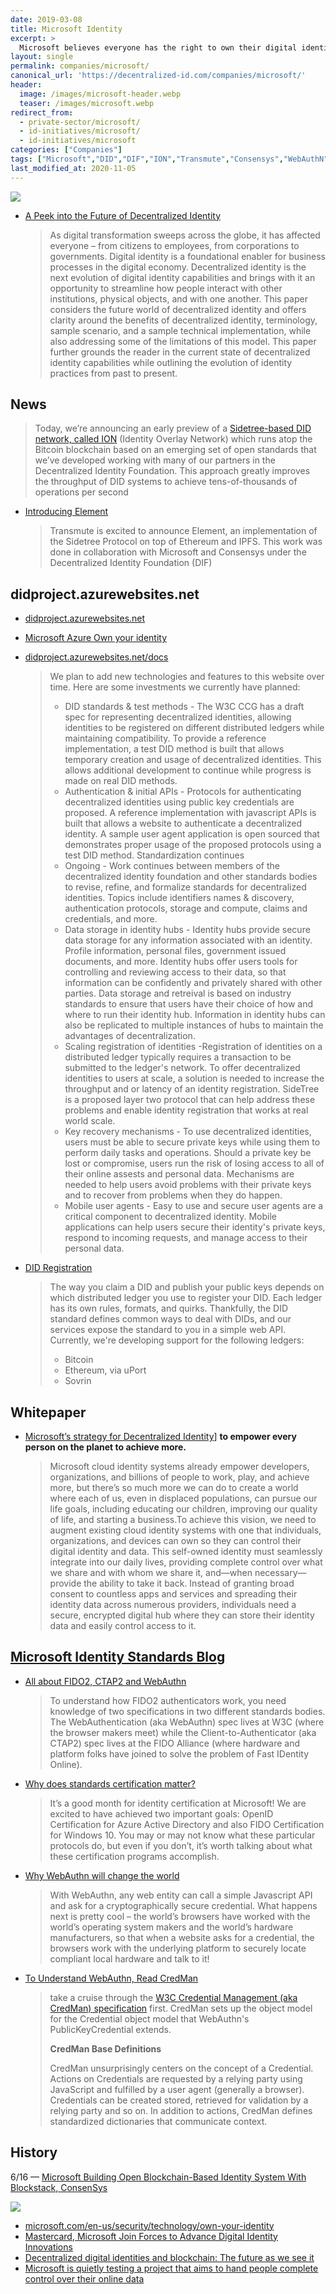 ```yaml
---
date: 2019-03-08
title: Microsoft Identity
excerpt: >
  Microsoft believes everyone has the right to own their digital identity, one that securely and privately stores all personal data. This ID must seamlessly integrate into daily life and give complete control over data access and use.
layout: single
permalink: companies/microsoft/
canonical_url: 'https://decentralized-id.com/companies/microsoft/'
header:
  image: /images/microsoft-header.webp
  teaser: /images/microsoft.webp
redirect_from: 
  - private-sector/microsoft/
  - id-initiatives/microsoft/
  - id-initiatives/microsoft
categories: ["Companies"]
tags: ["Microsoft","DID","DIF","ION","Transmute","Consensys","WebAuthN","Blockstack","uPort","Ethereum","Bitcoin","FIDO","Mastercard","Secure Data Storage"]
last_modified_at: 2020-11-05
---
```


![](https://i.imgur.com/MEN8iSn.png)

* [A Peek into the Future of Decentralized Identity](https://bok.idpro.org/article/id/51/)
  > As digital transformation sweeps across the globe, it has affected everyone – from citizens to employees, from corporations to governments. Digital identity is a foundational enabler for business processes in the digital economy. Decentralized identity is the next evolution of digital identity capabilities and brings with it an opportunity to streamline how people interact with other institutions, physical objects, and with one another. This paper considers the future world of decentralized identity and offers clarity around the benefits of decentralized identity, terminology, sample scenario, and a sample technical implementation, while also addressing some of the limitations of this model. This paper further grounds the reader in the current state of decentralized identity capabilities while outlining the evolution of identity practices from past to present.


## News

> Today, we’re announcing an early preview of a [Sidetree-based DID network, called ION](https://techcommunity.microsoft.com/t5/Azure-Active-Directory-Identity/Toward-scalable-decentralized-identifier-systems/ba-p/560168) (Identity Overlay Network) which runs atop the Bitcoin blockchain based on an emerging set of open standards that we’ve developed working with many of our partners in the Decentralized Identity Foundation. This approach greatly improves the throughput of DID systems to achieve tens-of-thousands of operations per second

* [Introducing Element](https://medium.com/transmute-techtalk/introducing-element-328b4260e757)
  > Transmute is excited to announce Element, an implementation of the Sidetree Protocol on top of Ethereum and IPFS. This work was done in collaboration with Microsoft and Consensys under the Decentralized Identity Foundation (DIF)


## didproject.azurewebsites.net

* [didproject.azurewebsites.net](https://didproject.azurewebsites.net/)
* [Microsoft Azure Own your identity](https://azure.microsoft.com/en-us/overview/decentralized-identity/)
* [didproject.azurewebsites.net/docs](https://didproject.azurewebsites.net/docs/overview.html) 
  >We plan to add new technologies and features to this website over time. Here are some investments we currently have planned:
  > * DID standards & test methods - The W3C CCG has a draft spec for representing decentralized identities, allowing identities to be registered on different distributed ledgers while maintaining compatibility. To provide a reference implementation, a test DID method is built that allows temporary creation and usage of decentralized identities. This allows additional development to continue while progress is made on real DID methods.
  > * Authentication & initial APIs - Protocols for authenticating decentralized identities using public key credentials are proposed. A reference implementation with javascript APIs is built that allows a website to authenticate a decentralized identity. A sample user agent application is open sourced that demonstrates proper usage of the proposed protocols using a test DID method.
Standardization continues
  > * Ongoing -  Work continues between members of the decentralized identity foundation and other standards bodies to revise, refine, and formalize standards for decentralized identities. Topics include identifiers names & discovery, authentication protocols, storage and compute, claims and credentials, and more.
  > * Data storage in identity hubs - Identity hubs provide secure data storage for any information associated with an identity. Profile information, personal files, government issued documents, and more. Identity hubs offer users tools for controlling and reviewing access to their data, so that information can be confidently and privately shared with other parties. Data storage and retreival is based on industry standards to ensure that users have their choice of how and where to run their identity hub. Information in identity hubs can also be replicated to multiple instances of hubs to maintain the advantages of decentralization.
  > * Scaling registration of identities -Registration of identities on a distributed ledger typically requires a transaction to be submitted to the ledger's network. To offer decentralized identities to users at scale, a solution is needed to increase the throughput and or latency of an identity registration. SideTree is a proposed layer two protocol that can help address these problems and enable identity registration that works at real world scale.
  > * Key recovery mechanisms - To use decentralized identities, users must be able to secure private keys while using them to perform daily tasks and operations. Should a private key be lost or compromise, users run the risk of losing access to all of their online assests and personal data. Mechanisms are needed to help users avoid problems with their private keys and to recover from problems when they do happen.
  > * Mobile user agents - Easy to use and secure user agents are a critical component to decentralized identity. Mobile applications can help users secure their identity's private keys, respond to incoming requests, and manage access to their personal data.

* [DID Registration](https://didproject.azurewebsites.net/docs/registration.html)
  >The way you claim a DID and publish your public keys depends on which distributed ledger you use to register your DID. Each ledger has its own rules, formats, and quirks. Thankfully, the DID standard defines common ways to deal with DIDs, and our services expose the standard to you in a simple web API. Currently, we're developing support for the following ledgers:
  >
  >* Bitcoin
  >* Ethereum, via uPort
  >* Sovrin

## Whitepaper
* [Microsoft’s strategy for Decentralized Identity](https://query.prod.cms.rt.microsoft.com/cms/api/am/binary/RE2DjfY)] **to empower every person on the planet to achieve more.**
  >Microsoft cloud identity systems already empower developers, organizations, and billions of people to work, play, and achieve more, but there’s so much more we can do to create a world where each of us, even in displaced populations, can pursue our life goals, including educating our children, improving our quality of life, and starting a business.To achieve this vision, we need to augment existing cloud identity systems with one that individuals, organizations, and devices can own so they can control their digital identity and data. This self-owned identity must seamlessly integrate into our daily lives, providing complete control over what we share and with whom we share it, and—when necessary—provide the ability to take it back. Instead of granting broad consent to countless apps and services and spreading their identity data across numerous providers, individuals need a secure, encrypted digital hub where they can store their identity data and easily control access to it.

## [Microsoft Identity Standards Blog](https://techcommunity.microsoft.com/t5/Identity-Standards-Blog/bg-p/IdentityStandards)

* [All about FIDO2, CTAP2 and WebAuthn](https://techcommunity.microsoft.com/t5/Identity-Standards-Blog/All-about-FIDO2-CTAP2-and-WebAuthn/ba-p/288910)
  > To understand how FIDO2 authenticators work, you need knowledge of two specifications in two different standards bodies.  The WebAuthentication (aka WebAuthn) spec lives at W3C (where the browser makers meet) while the Client-to-Authenticator (aka CTAP2) spec lives at the FIDO Alliance (where hardware and platform folks have joined to solve the problem of Fast IDentity Online). 
* [Why does standards certification matter?](https://techcommunity.microsoft.com/t5/Identity-Standards-Blog/Why-does-standards-certification-matter/ba-p/638937)
  > It’s a good month for identity certification at Microsoft! We are excited to have achieved two important goals: OpenID Certification for Azure Active Directory and also FIDO Certification for Windows 10. You may or may not know what these particular protocols do, but even if you don’t, it’s worth talking about what these certification programs accomplish.
* [Why WebAuthn will change the world](https://techcommunity.microsoft.com/t5/Identity-Standards-Blog/Why-WebAuthn-will-change-the-world/ba-p/482286)
  >With WebAuthn, any web entity can call a simple Javascript API and ask for a cryptographically secure credential.   What happens next is pretty cool – the world’s browsers have worked with the world’s operating system makers and the world’s hardware manufacturers, so that when a website asks for a credential, the browsers work with the underlying platform to securely locate compliant local hardware and talk to it!   
* [To Understand WebAuthn, Read CredMan](https://techcommunity.microsoft.com/t5/Identity-Standards-Blog/To-Understand-WebAuthn-Read-CredMan/ba-p/339652)
  > take a cruise through the [W3C Credential Management (aka CredMan) specification](https://www.w3.org/TR/credential-management-1/) first.  CredMan sets up the object model for the Credential object model that WebAuthn's PublicKeyCredential extends.  
  >
  > **CredMan Base Definitions**
  >
  > CredMan unsurprisingly centers on the concept of a Credential.  Actions on Credentials are requested by a relying party using JavaScript and fulfilled by a user agent (generally a browser). Credentials can be created stored, retrieved for validation by a relying party and so on.  In addition to actions, CredMan defines standardized dictionaries that communicate context.

## History


6/16 — [Microsoft Building Open Blockchain-Based Identity System With Blockstack, ConsenSys](https://bitcoinmagazine.com/articles/microsoft-building-open-blockchain-based-identity-system-with-blockstack-consensys-1464968713/)

[![](https://imgur.com/l0NEfjrl.png)](https://www.microsoft.com/en-us/security/technology/own-your-identity)
* [microsoft.com/en-us/security/technology/own-your-identity](https://www.microsoft.com/en-us/security/technology/own-your-identity)
* [Mastercard, Microsoft Join Forces to Advance Digital Identity Innovations](https://newsroom.mastercard.com/press-releases/mastercard-microsoft-join-forces-to-advance-digital-identity-innovations/)
* [Decentralized digital identities and blockchain: The future as we see it](https://www.microsoft.com/en-us/microsoft-365/blog/2018/02/12/decentralized-digital-identities-and-blockchain-the-future-as-we-see-it/)
* [Microsoft is quietly testing a project that aims to hand people complete control over their online data](http://www.businessinsider.fr/us/microsoft-working-on-project-bali-to-give-people-control-over-data-2019-1)
 

